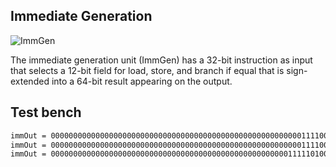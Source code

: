 ## Immediate Generation
![ImmGen](https://github.com/EnigmaticAbyss/DigitalDesignLab/raw/main/RIscVCPU/ImmGen/imm_gen.png)



The immediate generation unit (ImmGen) has a 32-bit instruction as input that selects a 12-bit field for load, store, and branch if equal that is sign-extended into a 64-bit result appearing on the output.


## Test bench
```bash
immOut = 0000000000000000000000000000000000000000000000000000000011110000
immOut = 0000000000000000000000000000000000000000000000000000000011110000
immOut = 0000000000000000000000000000000000000000000000000000011111010000
```